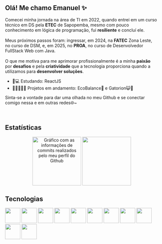 <h2>Olá! Me chamo Emanuel ✨</h2>
<p>
Comecei minha jornada na área de TI em 2022, quando entrei em um curso técnico em DS pela <strong>ETEC</strong> de Sapopemba, mesmo com pouco conhecimento em lógica de programação, fui <strong>resiliente</strong> e concluí ele.
<br>
<br>
Meus próximos passos foram: ingressar, em 2024, na <strong>FATEC</strong> Zona Leste, no curso de DSM, e, em 2025, no <strong>PROA</strong>, no curso de Desenvolvedor FullStack Web com Java.
<br>
<br>
O que me motiva para me aprimorar profissionalmente é a minha <strong>paixão</strong> por <strong>desafios</strong> e pela <strong>criatividade</strong> que a tecnologia proporciona quando a utilizamos para <strong>desenvolver soluções</strong>.
</p>

- 📖💻 Estudando: ReactJS
- 🧑🏻‍💻✨🚀 Projetos em andamento: EcoBalance🍃 e Gatorion😺🌠

<p>Sinta-se a vontade para dar uma olhada no meu Github e se conectar comigo nessa e em outras redes🌐~</p>
<a href="https://www.linkedin.com/in/emanuel-lima-dev"><img src="https://img.shields.io/badge/LinkedIn-0077B5?style=for-the-badge&logo=linkedin&logoColor=white" alt=""></a>
<a href="https://www.instagram.com/mn._.lima"><img src="https://img.shields.io/badge/Instagram-E4405F?style=for-the-badge&logo=instagram&logoColor=white" alt=""></a>

<h2>Estatísticas</h2>

<div align="center">
  <img src="https://github-readme-stats.vercel.app/api?username=emanuelmartinslima&hide_title=false&hide_rank=false&show_icons=true&include_all_commits=true&count_private=true&disable_animations=false&theme=dracula&locale=en&hide_border=false" height="160" alt="Gráfico com as informações de commits realizados pelo meu perfil do Github"  />
  <img src="https://github-readme-stats.vercel.app/api/top-langs?username=emanuelmartinslima&locale=en&hide_title=false&layout=compact&card_width=320&langs_count=5&theme=dracula&hide_border=false" height="160 alt="Gráfico que mostra as linguagens utilizadas nos projetos em que colaborei ou realizei"  />
</div>

<h2>Tecnologias</h2>

<div>
  <img height="50px" src="https://cdn.jsdelivr.net/gh/devicons/devicon@latest/icons/figma/figma-original.svg" />
  <img height="50px" src="https://cdn.jsdelivr.net/gh/devicons/devicon@latest/icons/html5/html5-original.svg" />
  <img height="50px" src="https://cdn.jsdelivr.net/gh/devicons/devicon@latest/icons/css3/css3-original.svg" />
  <img height="50px" src="https://cdn.jsdelivr.net/gh/devicons/devicon@latest/icons/javascript/javascript-original.svg" />
  <img height="50px" src="https://cdn.jsdelivr.net/gh/devicons/devicon@latest/icons/react/react-original.svg" />
  <img height="50px" src="https://cdn.jsdelivr.net/gh/devicons/devicon@latest/icons/java/java-original.svg" />
  <img height="50px" src="https://cdn.jsdelivr.net/gh/devicons/devicon@latest/icons/git/git-original.svg" />
  <img height="50px" src="https://cdn.jsdelivr.net/gh/devicons/devicon@latest/icons/github/github-original.svg" />
  <img height="50px" src="https://cdn.jsdelivr.net/gh/devicons/devicon@latest/icons/mysql/mysql-plain-wordmark.svg" />
  <img height="50px" src="https://cdn.jsdelivr.net/gh/devicons/devicon@latest/icons/vscode/vscode-original.svg" />
  <img height="50px" src="https://cdn.jsdelivr.net/gh/devicons/devicon@latest/icons/eclipse/eclipse-original.svg" />
</div>
